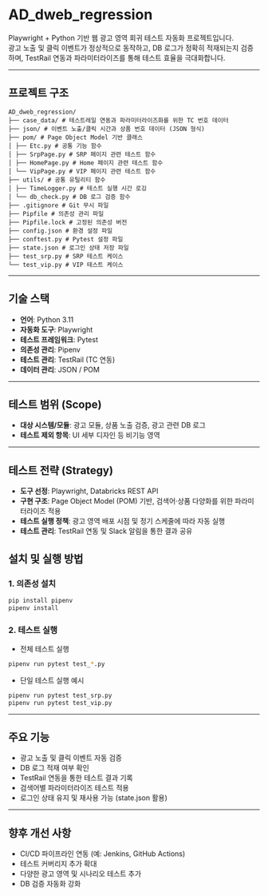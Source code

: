 
# AD_dweb_regression

Playwright + Python 기반 웹 광고 영역 회귀 테스트 자동화 프로젝트입니다.  
광고 노출 및 클릭 이벤트가 정상적으로 동작하고, DB 로그가 정확히 적재되는지 검증하며, TestRail 연동과 파라미터라이즈를 통해 테스트 효율을 극대화합니다.

---

## 프로젝트 구조

```
AD_dweb_regression/
├── case_data/ # 테스트레일 연동과 파라미터라이즈화를 위한 TC 번호 데이터
├── json/ # 이벤트 노출/클릭 시간과 상품 번호 데이터 (JSON 형식)
├── pom/ # Page Object Model 기반 클래스
│ ├── Etc.py # 공통 기능 함수
│ ├── SrpPage.py # SRP 페이지 관련 테스트 함수
│ ├── HomePage.py # Home 페이지 관련 테스트 함수
│ └── VipPage.py # VIP 페이지 관련 테스트 함수
├── utils/ # 공통 유틸리티 함수
│ ├── TimeLogger.py # 테스트 실행 시간 로깅
│ └── db_check.py # DB 로그 검증 함수
├── .gitignore # Git 무시 파일
├── Pipfile # 의존성 관리 파일
├── Pipfile.lock # 고정된 의존성 버전
├── config.json # 환경 설정 파일
├── conftest.py # Pytest 설정 파일
├── state.json # 로그인 상태 저장 파일
├── test_srp.py # SRP 테스트 케이스
└── test_vip.py # VIP 테스트 케이스
```

---

## 기술 스택

- **언어**: Python 3.11
- **자동화 도구**: Playwright  
- **테스트 프레임워크**: Pytest  
- **의존성 관리**: Pipenv  
- **테스트 관리**: TestRail (TC 연동)  
- **데이터 관리**: JSON / POM  

---

## 테스트 범위 (Scope)

- **대상 시스템/모듈**: 광고 모듈, 상품 노출 검증, 광고 관련 DB 로그  
- **테스트 제외 항목**: UI 세부 디자인 등 비기능 영역  

---

## 테스트 전략 (Strategy)

- **도구 선정**: Playwright, Databricks REST API  
- **구현 구조**: Page Object Model (POM) 기반, 검색어·상품 다양화를 위한 파라미터라이즈 적용  
- **테스트 실행 정책**: 광고 영역 배포 시점 및 정기 스케줄에 따라 자동 실행  
- **테스트 관리**: TestRail 연동 및 Slack 알림을 통한 결과 공유  


## 설치 및 실행 방법

### 1. 의존성 설치

```bash
pip install pipenv
pipenv install
```

### 2. 테스트 실행

- 전체 테스트 실행
```bash
pipenv run pytest test_*.py
```

- 단일 테스트 실행 예시
```bash
pipenv run pytest test_srp.py
pipenv run pytest test_vip.py
```

---

## 주요 기능

- 광고 노출 및 클릭 이벤트 자동 검증  
- DB 로그 적재 여부 확인  
- TestRail 연동을 통한 테스트 결과 기록  
- 검색어별 파라미터라이즈 테스트 적용    
- 로그인 상태 유지 및 재사용 가능 (state.json 활용)

---

## 향후 개선 사항

- CI/CD 파이프라인 연동 (예: Jenkins, GitHub Actions)  
- 테스트 커버리지 추가 확대  
- 다양한 광고 영역 및 시나리오 테스트 추가  
- DB 검증 자동화 강화


